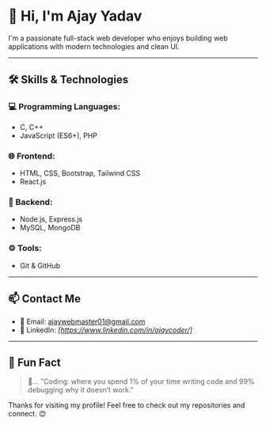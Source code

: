 # 👋 Hi, I'm Ajay Yadav

I'm a passionate full-stack web developer who enjoys building web applications with modern technologies and clean UI.

---

## 🛠️ Skills & Technologies

### 💻 Programming Languages:
- C, C++
- JavaScript (ES6+), PHP

### 🌐 Frontend:
- HTML, CSS, Bootstrap, Tailwind CSS
- React.js

### 🧰 Backend:
- Node.js, Express.js
- MySQL, MongoDB

### ⚙️ Tools:
- Git & GitHub

---

## 📫 Contact Me

- 📧 Email: [ajaywebmaster01@gmail.com](mailto:ajaywebmaster01@gmail.com)
- 💼 LinkedIn: *[https://www.linkedin.com/in/ajaycoder/]*

---

## 📌 Fun Fact 

> 🧠... "Coding: where you spend 1% of your time writing code and 99% debugging why it doesn’t work."

Thanks for visiting my profile! Feel free to check out my repositories and connect. 😊

